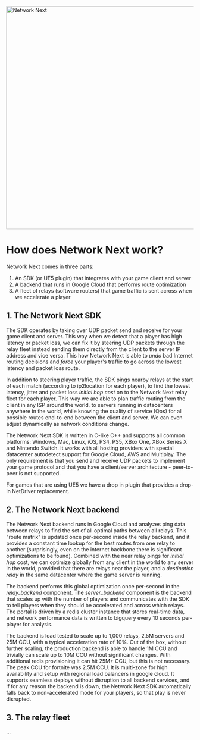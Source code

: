 <img src="https://static.wixstatic.com/media/799fd4_0512b6edaeea4017a35613b4c0e9fc0b~mv2.jpg/v1/fill/w_1200,h_140,al_c,q_80,usm_0.66_1.00_0.01/networknext_logo_colour_black_RGB_tightc.jpg" alt="Network Next" width="600"/>

<br>

# How does Network Next work?

Network Next comes in three parts:

1. An SDK (or UE5 plugin) that integrates with your game client and server
2. A backend that runs in Google Cloud that performs route optimization
3. A fleet of relays (software routers) that game traffic is sent across when we accelerate a player

## 1. The Network Next SDK

The SDK operates by taking over UDP packet send and receive for your game client and server. This way when we detect that a player has high latency or packet loss, we can fix it by steering UDP packets through the relay fleet instead sending them directly from the client to the server IP address and vice versa. This how Network Next is able to _undo_ bad Internet routing decisions and *force* your player's traffic to go across the lowest latency and packet loss route.

In addition to steering player traffic, the SDK pings nearby relays at the start of each match (according to ip2location for each player), to find the lowest latency, jitter and packet loss _initial hop cost_ on to the Network Next relay fleet for each player. This way we are able to plan traffic routing from the client in any ISP around the world, to servers running in datacenters anywhere in the world, while knowing the quality of service (Qos) for all possible routes end-to-end between the client and server. We can even adjust dynamically as network conditions change.

The Network Next SDK is written in C-like C++ and supports all common platforms: Windows, Mac, Linux, iOS, PS4, PS5, XBox One, XBox Series X and Nintendo Switch. It works with all hosting providers with special datacenter autodetect support for Google Cloud, AWS and Multiplay. The only requirement is that you send and receive UDP packets to implement your game protocol and that you have a client/server architecture - peer-to-peer is not supported.

For games that are using UE5 we have a drop in plugin that provides a drop-in NetDriver replacement.

## 2. The Network Next backend

The Network Next backend runs in Google Cloud and analyzes ping data between relays to find the set of all optimal paths between all relays. This "route matrix" is updated once per-second inside the relay backend, and it provides a constant time lookup for the best routes from one relay to another (surprisingly, even on the internet backbone there is significant optimizations to be found). Combined with the near relay pings for _initial hop_ cost, we can optimize globally from any client in the world to any server in the world, provided that there are relays near the player, and a _destination relay_ in the same datacenter where the game server is running.

The backend performs this global optimization once per-second in the _relay_backend_ component. The _server_backend_ component is the backend that scales up with the number of players and communicates with the SDK to tell players when they should be accelerated and across which relays. The portal is driven by a redis cluster instance that stores real-time data, and network performance data is written to bigquery every 10 seconds per-player for analysis.

The backend is load tested to scale up to 1,000 relays, 2.5M servers and 25M CCU, with a typical acceleration rate of 10%. Out of the box, without further scaling, the production backend is able to handle 1M CCU and trivially can scale up to 10M CCU without significant changes. With additional redis provisioning it can hit 25M+ CCU, but this is not necessary. The peak CCU for fortnite was 2.5M CCU. It is multi-zone for high availability and setup with regional load balancers in google cloud. It supports seamless deploys without disruption to all backend services, and if for any reason the backend is down, the Network Next SDK automatically falls back to non-accelerated mode for your players, so that play is never disrupted.

## 3. The relay fleet

...
